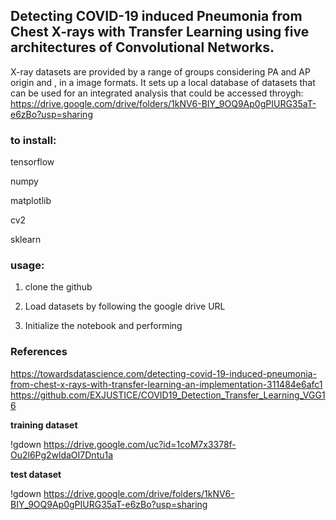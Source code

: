 ## Detecting COVID-19 induced Pneumonia from Chest X-rays with Transfer Learning using five architectures of Convolutional Networks.

X-ray datasets are provided by a range of groups considering PA and AP origin and , in a
image formats. It sets up a local database of
datasets that can be used for an integrated analysis that could be accessed throygh:
https://drive.google.com/drive/folders/1kNV6-BIY_9OQ9Ap0gPIURG35aT-e6zBo?usp=sharing


### to install:
tensorflow

numpy

matplotlib

cv2

sklearn

### usage:

1. clone the github

2. Load datasets by following the google drive URL
  
3. Initialize the notebook and performing

### References
https://towardsdatascience.com/detecting-covid-19-induced-pneumonia-from-chest-x-rays-with-transfer-learning-an-implementation-311484e6afc1
https://github.com/EXJUSTICE/COVID19_Detection_Transfer_Learning_VGG16

__training dataset__

!gdown https://drive.google.com/uc?id=1coM7x3378f-Ou2l6Pg2wldaOI7Dntu1a

__test dataset__

!gdown https://drive.google.com/drive/folders/1kNV6-BIY_9OQ9Ap0gPIURG35aT-e6zBo?usp=sharing

